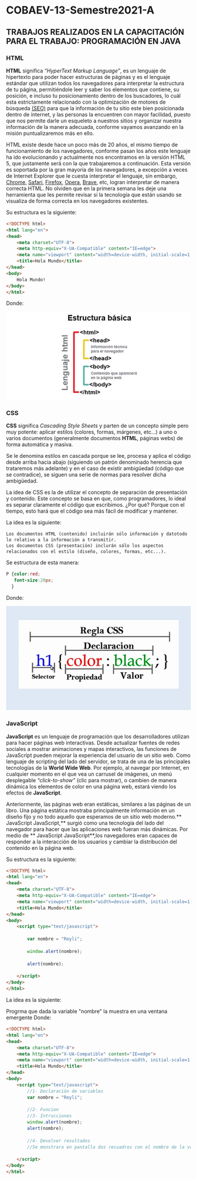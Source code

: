 # COBAEV-13-Semestre2021-A

## TRABAJOS REALIZADOS EN LA CAPACITACIÓN PARA EL TRABAJO: PROGRAMACIÓN EN JAVA

### HTML

**HTML** significa *“HyperText Markup Language”*, es un lenguaje de hipertexto para poder hacer estructuras de páginas y es el lenguaje estándar que utilizan todos los navegadores para interpretar la estructura de tu página, permitiéndole leer y saber los elementos que contiene, su posición, e incluso tu posicionamiento dentro de los buscadores, lo cuál esta estrictamente relacionado con la optimización de motores de búsqueda [(SEO)](https://www.cyberclick.es/inbound-marketing/seo "(SEO)") para que la información de tu sitio este bien posicionada dentro de internet, y las personas la encuentren con mayor facilidad, puesto que nos permite darle un esqueleto a nuestros sitios y organizar nuestra información de la manera adecuada, conforme vayamos avanzando en la misión puntualizaremos más en ello.

HTML existe desde hace un poco más de 20 años, el mismo tiempo de funcionamiento de los navegadores, conforme pasan los años este lenguaje ha ido evolucionando y actualmente nos encontramos en la versión HTML 5, que justamente será con la que trabajaremos a continuación. Esta versión es soportada por la gran mayoría de los navegadores, a excepción a veces de Internet Explorer que le cuesta interpretar el lenguaje, sin embargo, [Chrome](https://www.google.com/intl/es-419/chrome/ "Chrome"), [Safari](https://www.apple.com/mx/safari/ "Safari"), [Firefox](https://www.mozilla.org/es-MX/firefox/new/ "Firefox"), [Opera](https://www.opera.com/es "Opera"), [Brave](https://brave.com/es/ "Brave"), etc, logran interpretar de manera correcta HTML. No olviden que en la primera semana les deje una herramienta que les permite revisar si la tecnología que están usando se visualiza de forma correcta en los navegadores existentes.



Su estructura es la siguiente:
```html
<!DOCTYPE html>
<html lang="en">
<head>
    <meta charset="UTF-8">
    <meta http-equiv="X-UA-Compatible" content="IE=edge">
    <meta name="viewport" content="width=device-width, initial-scale=1.0">
    <title>Hola Mundo</title>
</head>
<body>
    Hola Mundo!
</body>
</html>

```
 Donde:

![Estructura](https://github.com/Hector17Felix/COBAEV-13-Semestre2021-A/blob/main/Imagenes/estructura-basica-de-una-pagina-web-en-html.jpg)

### CSS

**CSS** significa *Cascading Style Sheets* y parten de un concepto simple pero muy potente: aplicar estilos (colores, formas, márgenes, etc...) a uno o varios documentos (generalmente documentos **HTML**, páginas webs) de forma automática y masiva.

Se le denomina estilos en cascada porque se lee, procesa y aplica el código desde arriba hacia abajo (siguiendo un patrón denominado herencia que trataremos más adelante) y en el caso de existir ambigüedad (código que se contradice), se siguen una serie de normas para resolver dicha ambigüedad.

La idea de CSS es la de utilizar el concepto de separación de presentación y contenido. Este concepto se basa en que, como programadores, lo ideal es separar claramente el código que escribimos. ¿Por qué? Porque con el tiempo, esto hará que el código sea más fácil de modificar y mantener.

La idea es la siguiente:

    Los documentos HTML (contenido) incluirán sólo información y datotodo lo relativo a la información a transmitir.
    Los documentos CSS (presentación) inclurán sólo los aspectos relacionados con el estilo (diseño, colores, formas, etc...).

Se estructura de esta manera:
```css
P {color:red; 
   font-size:20px;
  }
```

Donde:

![Estructura](https://github.com/Hector17Felix/COBAEV-13-Semestre2021-A/blob/main/Imagenes/csses.jpg)


### JavaScript

**JavaScript** es un lenguaje de programación que los desarrolladores utilizan para hacer páginas web interactivas. Desde actualizar fuentes de redes sociales a mostrar animaciones y mapas interactivos, las funciones de JavaScript pueden mejorar la experiencia del usuario de un sitio web. Como lenguaje de scripting del lado del servidor, se trata de una de las principales tecnologías de la **World Wide Web**. Por ejemplo, al navegar por Internet, en cualquier momento en el que vea un carrusel de imágenes, un menú desplegable *“click-to-show”* (clic para mostrar), o cambien de manera dinámica los elementos de color en una página web, estará viendo los efectos de **JavaScript**.

Anteriormente, las páginas web eran estáticas, similares a las páginas de un libro. Una página estática mostraba principalmente información en un diseño fijo y no todo aquello que esperamos de un sitio web moderno.** JavaScript
JavaScript,** surgió como una tecnología del lado del navegador para hacer que las aplicaciones web fueran más dinámicas. Por medio de ** JavaScript
JavaScript**,los navegadores eran capaces de responder a la interacción de los usuarios y cambiar la distribución del contenido en la página web.

Su estructura es la siguiente:

```html
<!DOCTYPE html>
<html lang="en">
<head>
    <meta charset="UTF-8">
    <meta http-equiv="X-UA-Compatible" content="IE=edge">
    <meta name="viewport" content="width=device-width, initial-scale=1.0">
    <title>Hola Mundo</title>
</head>
<body>
    <script type="text/javascript">

        var nombre = "Reyli";

        window.alert(nombre);

        alert(nombre);

    </script>
</body>
</html>
```
La idea es la siguiente:

Progrma que dada la variable "nombre" la muestra en una ventana emergente
Donde:

```html
<!DOCTYPE html>
<html lang="en">
<head>
    <meta charset="UTF-8">
    <meta http-equiv="X-UA-Compatible" content="IE=edge">
    <meta name="viewport" content="width=device-width, initial-scale=1.0">
    <title>Hola Mundo</title>
</head>
<body>
    <script type="text/javascript">
        //1- Declaración de variables
        var nombre = "Reyli";

        //2- Funcion
        //3- Intrucciones
        window.alert(nombre);
        alert(nombre);

        //4- Devolver resultados
        //Se monstrara en pantalla dos recuadros con el nombre de la variable "nombre"

    </script>
</body>
</html>
```
